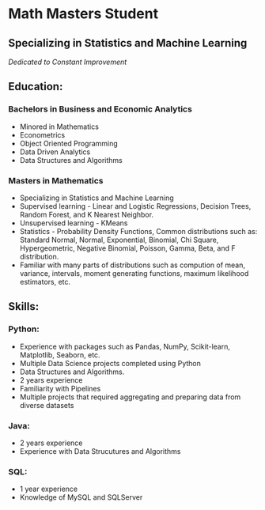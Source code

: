 # Math Masters Student
## Specializing in Statistics and Machine Learning
_Dedicated to Constant Improvement_

## Education:

### Bachelors in Business and Economic Analytics
- Minored in Mathematics
- Econometrics
- Object Oriented Programming
- Data Driven Analytics
- Data Structures and Algorithms

### Masters in Mathematics
- Specializing in Statistics and Machine Learning
- Supervised learning - Linear and Logistic Regressions, Decision Trees, Random Forest, and K Nearest Neighbor.
- Unsupervised learning - KMeans
- Statistics - Probability Density Functions, Common distributions such as: Standard Normal, Normal, Exponential, Binomial, Chi Square, Hypergeometric, Negative Binomial, Poisson, Gamma, Beta, and F distribution. 
- Familiar with many parts of distributions such as compution of mean, variance, intervals, moment generating functions, maximum likelihood estimators, etc.

## Skills:

### Python:

- Experience with packages such as Pandas, NumPy, Scikit-learn, Matplotlib, Seaborn, etc.
- Multiple Data Science projects completed using Python
- Data Structures and Algorithms.
- 2 years experience
- Familiarity with Pipelines
- Multiple projects that required aggregating and preparing data from diverse datasets

### Java: 

- 2 years experience
- Experience with Data Strucutures and Algorithms

### SQL:

- 1 year experience
- Knowledge of MySQL and SQLServer
